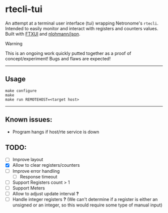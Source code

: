 # rtecli-tui

An attempt at a terminal user interface (tui) wrapping Netronome's `rtecli`. Intended to easily monitor and interact with registers and counters values. Built with [FTXUI](https://github.com/ArthurSonzogni/FTXUI) and [nlohmann/json](https://github.com/nlohmann/json). 

> [!WARNING]
> This is an ongoing work quickly putted together as a proof of concept/experiment! Bugs and flaws are expected! 

---

## Usage 

```
make configure
make
make run REMOTEHOST=<target host>
```

---

## Known issues:
- Program hangs if host/rte service is down

## TODO:

- [ ] Improve layout
- [x] Allow to clear registers/counters
- [ ] Improve error handling
    - [ ] Response timeout
- [ ] Support Registers count > 1
- [ ] Support Meters
- [ ] Allow to adjust update interval **?**
- [ ] Handle integer registers **?** (We can't determine if a register is either an unsigned or an integer, so this would require some type of manual input) 
